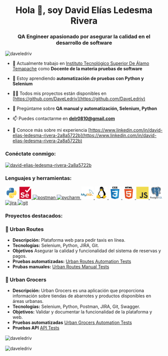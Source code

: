 <h1 align="center">Hola 👋, soy David Elías Ledesma Rivera</h1>
<h3 align="center">QA Engineer apasionado por asegurar la calidad en el desarrollo de software</h3>

<p align="left"> <img src="https://komarev.com/ghpvc/?username=daveledriv&label=Profile%20views&color=0e75b6&style=flat" alt="daveledriv" /> </p>

- 🔭 Actualmente trabajo en [Instituto Tecnológico Superior De Álamo Temapache](https://www.tecalamo.edu.mx) como **Docente de la materia pruebas de software**

- 🌱 Estoy aprendiendo **automatización de pruebas con Python y Selenium**

- 👨‍💻 Todos mis proyectos están disponibles en [https://github.com/DaveLedriv](https://github.com/DaveLedriv)

- 💬 Pregúntame sobre **QA manual y automatización, Selenium, Python**

- 📫 Puedes contactarme en **delr0810@gmail.com**

- 📄 Conoce más sobre mi experiencia [https://www.linkedin.com/in/david-elias-ledesma-rivera-2a8a5722b](https://www.linkedin.com/in/david-elias-ledesma-rivera-2a8a5722b)

<h3 align="left">Conéctate conmigo:</h3>
<p align="left">
<a href="https://linkedin.com/in/david-elias-ledesma-rivera-2a8a5722b" target="blank"><img align="center" src="https://cdn.jsdelivr.net/npm/simple-icons@3.0.1/icons/linkedin.svg" alt="david-elias-ledesma-rivera-2a8a5722b" height="30" width="40" /></a>

</p>

<h3 align="left">Lenguajes y herramientas:</h3>
<p align="left"> 
<a href="https://www.python.org" target="_blank"> <img src="https://raw.githubusercontent.com/devicons/devicon/master/icons/python/python-original.svg" alt="python" width="40" height="40"/> </a>
<a href="https://www.selenium.dev" target="_blank"> <img src="https://raw.githubusercontent.com/devicons/devicon/master/icons/selenium/selenium-original.svg" alt="selenium" width="40" height="40"/> </a>
<a href="https://www.postman.com" target="_blank"> <img src="https://www.vectorlogo.zone/logos/getpostman/getpostman-icon.svg" alt="postman" width="40" height="40"/> </a>
<a href="https://www.jetbrains.com/pycharm/" target="_blank"> <img src="https://resources.jetbrains.com/storage/products/company/brand/logos/PyCharm_icon.png" alt="pycharm" width="40" height="40"/> </a>
<a href="https://www.mysql.com/" target="_blank"> <img src="https://raw.githubusercontent.com/devicons/devicon/master/icons/mysql/mysql-original-wordmark.svg" alt="mysql" width="40" height="40"/> </a>
<a href="https://www.linux.org/" target="_blank"> <img src="https://raw.githubusercontent.com/devicons/devicon/master/icons/linux/linux-original.svg" alt="linux" width="40" height="40"/> </a>
<a href="https://www.w3schools.com/css/" target="_blank"> <img src="https://raw.githubusercontent.com/devicons/devicon/master/icons/css3/css3-original-wordmark.svg" alt="css3" width="40" height="40"/> </a>
<a href="https://www.w3.org/html/" target="_blank"> <img src="https://raw.githubusercontent.com/devicons/devicon/master/icons/html5/html5-original-wordmark.svg" alt="html5" width="40" height="40"/> </a>
<a href="https://developer.mozilla.org/en-US/docs/Web/JavaScript" target="_blank"> <img src="https://raw.githubusercontent.com/devicons/devicon/master/icons/javascript/javascript-original.svg" alt="javascript" width="40" height="40"/> </a>
<a href="https://www.postgresql.org" target="_blank"> <img src="https://raw.githubusercontent.com/devicons/devicon/master/icons/postgresql/postgresql-original-wordmark.svg" alt="postgresql" width="40" height="40"/> </a>
<a href="https://www.jira.com" target="_blank"> <img src="https://cdn.worldvectorlogo.com/logos/jira-1.svg" alt="jira" width="40" height="40"/> </a>
<a href="https://git-scm.com/" target="_blank"> <img src="https://www.vectorlogo.zone/logos/git-scm/git-scm-icon.svg" alt="git" width="40" height="40"/> </a>
</p>

<h3 align="left">Proyectos destacados:</h3>

### 🚕 Urban Routes
- **Descripción:** Plataforma web para pedir taxis en línea.
- **Tecnologías:** Selenium, Python, JIRA, Git.
- **Objetivos** Asegurar la calidad y funcionalidad del sistema de reservas y pagos.
- **Pruebas automatizadas:** [Urban Routes Automation Tests](https://github.com/DaveLedriv/Urban-Routes-Automation-Tests)
- **Prubas manuales:** [Urban Routes Manual Tests](https://github.com/DaveLedriv/Urban-Routes-Manual-Test)

### 🛒 Urban Grocers
- **Descripción:** Urban Grocers es una aplicación que proporciona información sobre tiendas de abarrotes y productos disponibles en áreas urbanas.
- **Tecnologías:** Selenium, Python, Postman, JIRA, Git, Swagger.
- **Objetivos:** Validar y documentar la funcionalidad de la plataforma y web.
- **Pruebas automatizadas** [Urban Grocers Automation Tests](https://github.com/DaveLedriv/Urban-Grocers-Automation-Tests)
- **Pruebas API** [API Tests](https://github.com/DaveLedriv/Urban-Grocers-API-Tests)

<p><img align="center" src="https://github-readme-stats.vercel.app/api/top-langs?username=daveledriv&show_icons=true&locale=en&layout=compact" alt="daveledriv" /></p>

<p><img align="center" src="https://github-readme-streak-stats.herokuapp.com/?user=daveledriv&" alt="daveledriv" /></p>


